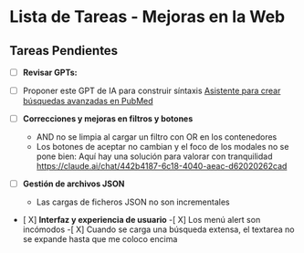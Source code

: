 # Lista de Tareas - Mejoras en la Web

## Tareas Pendientes

- [ ] **Revisar GPTs:**
- [ ] Proponer este GPT de IA para construir síntaxis
      [Asistente para crear búsquedas avanzadas en PubMed
      ](https://chatgpt.com/g/g-679fc8b5a99481919ee408d9c064f2ed-pubmed-help-asistente-para-busquedas-avanzadas)

- [ ] **Correcciones y mejoras en filtros y botones**

  - AND no se limpia al cargar un filtro con OR en los contenedores
  - Los botones de aceptar no cambian y el foco de los modales no se pone bien: Aquí hay una solución para valorar con tranquilidad https://claude.ai/chat/442b4187-6c18-4040-aeac-d62020262cad

- [ ] **Gestión de archivos JSON**

  - Las cargas de ficheros JSON no son incrementales

- [ X] **Interfaz y experiencia de usuario** -[ X] Los menú alert son incómodos -[ X] Cuando se carga una búsqueda extensa, el textarea no se expande hasta que me coloco encima
